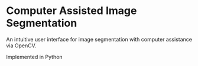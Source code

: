# Computer Assisted Image Segmentation
An intuitive user interface for image segmentation with computer assistance via OpenCV.

Implemented in Python